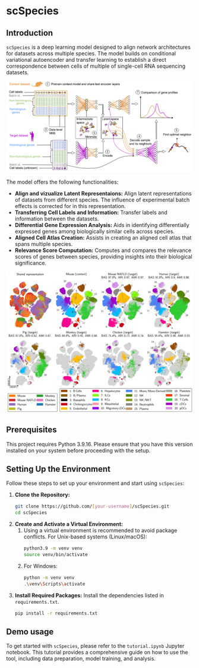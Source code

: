 # scSpecies

## Introduction
`scSpecies` is a deep learning model designed to align network architectures for datasets across multiple species. 
The model builds on conditional variational autoencoder and transfer learning to
establish a direct correspondence between cells of multiple of single-cell RNA sequencing datasets. 

![Architecture](/figures/scSpecies_model_architecture.jpeg)

The model offers the following functionalities:

- **Align and vizualize Latent Representaions:** Align latent representations of datasets from different species. The influence of experimental batch effects is corrected for in this representation.
- **Transferring Cell Labels and Information:** Transfer labels and information between the datasets.
- **Differential Gene Expression Analysis:** Aids in identifying differentially expressed genes among biologically similar cells across species.
- **Aligned Cell Atlas Creation:** Assists in creating an aligned cell atlas that spans multiple species.
- **Relevance Score Computation:** Computes and compares the relevance scores of genes between species, providing insights into their biological significance.

![Atlas](/figures/multiple_species.jpeg)

## Prerequisites

This project requires Python 3.9.16. Please ensure that you have this version installed on your system before proceeding with the setup.

## Setting Up the Environment

Follow these steps to set up your environment and start using `scSpecies`:

1. **Clone the Repository:**
   ```bash
   git clone https://github.com/[your-username]/scSpecies.git
   cd scSpecies

2. **Create and Activate a Virtual Environment:**
   1. Using a virtual environment is recommended to avoid package conflicts.
      For Unix-based systems (Linux/macOS):
       ```bash
      python3.9 -m venv venv
      source venv/bin/activate

   2. For Windows:
      ```bash
      python -m venv venv
      .\venv\Scripts\activate

3. **Install Required Packages:**
   Install the dependencies listed in `requirements.txt`.
   ```bash
   pip install -r requirements.txt

## Demo usage

To get started with `scSpecies`, please refer to the `tutorial.ipynb` Jupyter notebook. This tutorial provides a comprehensive guide on how to use the tool, including data preparation, model training, and analysis.  
